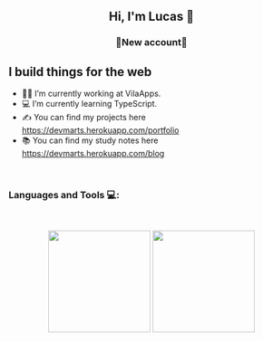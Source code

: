 <h2 align="center">Hi, I'm Lucas 🖖</h2>
<h3 align="center">🚨New account🚨</h3>

## I build things for the web
- 👨‍💻 I’m currently working at VilaApps.
- 💻 I’m currently learning TypeScript.
- ✍ You can find my projects here https://devmarts.herokuapp.com/portfolio
- 📚 You can find my study notes here https://devmarts.herokuapp.com/blog

<br />

### Languages and Tools 💻:
<br />

<p  align="center">
  <img height="180em" src = "https://github-readme-stats.vercel.app/api/top-langs/?username=martsDev&layout=compact&theme=tokyonight">
  
   <img height="180em" src = "https://github-readme-stats.vercel.app/api?username=martsDev&show_icons=true&theme=tokyonight">
</p>

<!--  <p align="left">
  
</p> -->


[website]: https://holistic-developer.com/
[youtube]: https://www.youtube.com/
[instagram]: https://www.instagram.com/
[linkedin]: https://linkedin.com/in/lucassilvamarts
[portfolio]: https://github.com/LucasSilvaMarts



